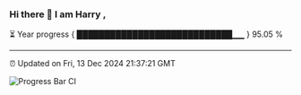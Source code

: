 ### Hi there 👋 I am Harry , 

⏳ Year progress { ████████████████████████████▁▁ } 95.05 %

---

⏰ Updated on Fri, 13 Dec 2024 21:37:21 GMT

![Progress Bar CI](https://github.com/duykhang68/duykhang68/workflows/Progress%20Bar%20CI/badge.svg)

